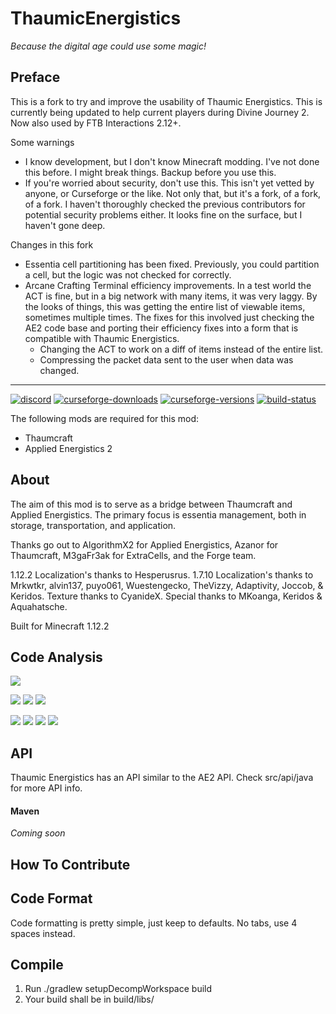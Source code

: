 # ThaumicEnergistics
*Because the digital age could use some magic!*

Preface
---
This is a fork to try and improve the usability of Thaumic Energistics. This is currently being updated to help current
players during Divine Journey 2. Now also used by FTB Interactions 2.12+.

Some warnings
* I know development, but I don't know Minecraft modding. I've not done this before. I might break 
things. Backup before you use this.
* If you're worried about security, don't use this. This isn't yet vetted by anyone, or Curseforge or the like.
Not only that, but it's a fork, of a fork, of a fork. I haven't thoroughly checked the previous contributors for
potential security problems either. It looks fine on the surface, but I haven't gone deep.

Changes in this fork
* Essentia cell partitioning has been fixed. Previously, you could partition a cell, but the logic was not checked for
correctly.
* Arcane Crafting Terminal efficiency improvements. In a test world the ACT is fine, but in a big network
with many items, it was very laggy. By the looks of things, this was getting the entire list of viewable
items, sometimes multiple times. The fixes for this involved just checking the AE2 code base and porting their
efficiency fixes into a form that is compatible with Thaumic Energistics.
  * Changing the ACT to work on a diff of items instead of the entire list.
  * Compressing the packet data sent to the user when data was changed.

---

[![discord]](https://discord.gg/ywBJYK6)
[![curseforge-downloads]](https://minecraft.curseforge.com/projects/thaumic-energistics)
[![curseforge-versions]](https://minecraft.curseforge.com/projects/thaumic-energistics)
[![build-status]](https://ci.brock.pw/job/Thaumic%20Energistics%20RV6/)

The following mods are required for this mod:
- Thaumcraft
- Applied Energistics 2

About
---
The aim of this mod is to serve as a bridge between Thaumcraft and Applied Energistics. The primary focus is essentia management, both in storage, transportation, and application.

Thanks go out to AlgorithmX2 for Applied Energistics, Azanor for Thaumcraft, M3gaFr3ak for ExtraCells, and the Forge team.

1.12.2 Localization's thanks to Hesperusrus.
1.7.10 Localization's thanks to Mrkwtkr, alvin137, puyo061, Wuestengecko, TheVizzy, Adaptivity, Joccob, & Keridos.
Texture thanks to CyanideX.
Special thanks to MKoanga, Keridos & Aquahatsche.

Built for Minecraft 1.12.2

Code Analysis
---
[![](https://sonarcloud.io/images/project_badges/sonarcloud-white.svg)](https://sonarcloud.io/dashboard?id=thaumicenergistics%3AThaumicEnergistics)

![](https://sonarcloud.io/api/project_badges/measure?project=thaumicenergistics%3AThaumicEnergistics&metric=sqale_rating) ![](https://sonarcloud.io/api/project_badges/measure?project=thaumicenergistics%3AThaumicEnergistics&metric=reliability_rating) ![](https://sonarcloud.io/api/project_badges/measure?project=thaumicenergistics%3AThaumicEnergistics&metric=security_rating)

![](https://sonarcloud.io/api/project_badges/measure?project=thaumicenergistics%3AThaumicEnergistics&metric=ncloc) ![](https://sonarcloud.io/api/project_badges/measure?project=thaumicenergistics%3AThaumicEnergistics&metric=bugs) ![](https://sonarcloud.io/api/project_badges/measure?project=thaumicenergistics%3AThaumicEnergistics&metric=vulnerabilities) ![](https://sonarcloud.io/api/project_badges/measure?project=thaumicenergistics%3AThaumicEnergistics&metric=code_smells)

API
---

Thaumic Energistics has an API similar to the AE2 API. Check src/api/java for more API info.

#### Maven

*Coming soon*

How To Contribute
---

## Code Format
Code formatting is pretty simple, just keep to defaults. No tabs, use 4 spaces instead.

## Compile

1. Run ./gradlew setupDecompWorkspace build
2. Your build shall be in build/libs/

[discord]: https://img.shields.io/discord/564475651222929418
[build-status]: https://ci.brock.pw/job/Thaumic%20Energistics%20RV6/badge/icon
[curseforge-downloads]: http://cf.way2muchnoise.eu/thaumic-energistics.svg
[curseforge-versions]: http://cf.way2muchnoise.eu/versions/thaumic-energistics.svg
